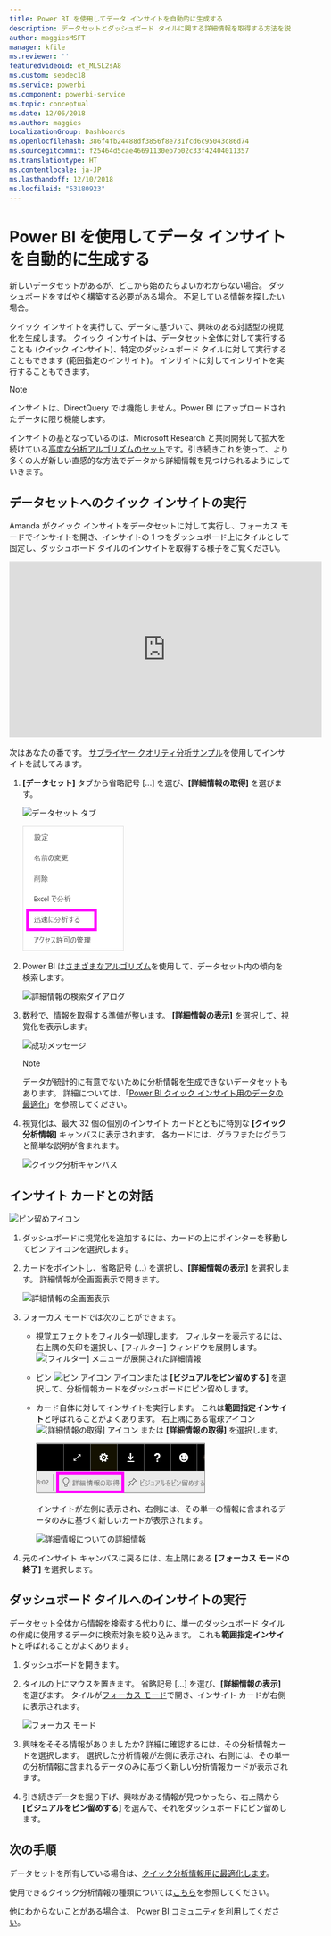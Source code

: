 ```yaml
---
title: Power BI を使用してデータ インサイトを自動的に生成する
description: データセットとダッシュボード タイルに関する詳細情報を取得する方法を説明します。
author: maggiesMSFT
manager: kfile
ms.reviewer: ''
featuredvideoid: et_MLSL2sA8
ms.custom: seodec18
ms.service: powerbi
ms.component: powerbi-service
ms.topic: conceptual
ms.date: 12/06/2018
ms.author: maggies
LocalizationGroup: Dashboards
ms.openlocfilehash: 386f4fb24488df3856f8e731fcd6c95043c86d74
ms.sourcegitcommit: f25464d5cae46691130eb7b02c33f42404011357
ms.translationtype: HT
ms.contentlocale: ja-JP
ms.lasthandoff: 12/10/2018
ms.locfileid: "53180923"
---
```

# <a name="generate-data-insights-automatically-with-power-bi"></a>Power BI を使用してデータ インサイトを自動的に生成する
新しいデータセットがあるが、どこから始めたらよいかわからない場合。  ダッシュボードをすばやく構築する必要がある場合。  不足している情報を探したい場合。

クイック インサイトを実行して、データに基づいて、興味のある対話型の視覚化を生成します。 クイック インサイトは、データセット全体に対して実行することも (クイック インサイト)、特定のダッシュボード タイルに対して実行することもできます (範囲指定のインサイト)。 インサイトに対してインサイトを実行することもできます。

> [!NOTE]
> インサイトは、DirectQuery では機能しません。Power BI にアップロードされたデータに限り機能します。
> 

インサイトの基となっているのは、Microsoft Research と共同開発して拡大を続けている[高度な分析アルゴリズムのセット](service-insight-types.md)です。引き続きこれを使って、より多くの人が新しい直感的な方法でデータから詳細情報を見つけられるようにしていきます。

## <a name="run-quick-insights-on-a-dataset"></a>データセットへのクイック インサイトの実行
Amanda がクイック インサイトをデータセットに対して実行し、フォーカス モードでインサイトを開き、インサイトの 1 つをダッシュボード上にタイルとして固定し、ダッシュボード タイルのインサイトを取得する様子をご覧ください。

<iframe width="560" height="315" src="https://www.youtube.com/embed/et_MLSL2sA8" frameborder="0" allowfullscreen></iframe>


次はあなたの番です。 [サプライヤー クオリティ分析サンプル](sample-supplier-quality.md)を使用してインサイトを試してみます。

1. **[データセット]** タブから省略記号 [...] を選び、**[詳細情報の取得]** を選びます。
   
    ![データセット タブ](media/service-insights/power-bi-ellipses.png)
   
    ![省略記号メニュー](media/service-insights/power-bi-tab.png)
2. Power BI は[さまざまなアルゴリズム](service-insight-types.md)を使用して、データセット内の傾向を検索します。
   
    ![詳細情報の検索ダイアログ](media/service-insights/pbi_autoinsightssearching.png)
3. 数秒で、情報を取得する準備が整います。  **[詳細情報の表示]** を選択して、視覚化を表示します。
   
    ![成功メッセージ](media/service-insights/pbi_autoinsightsuccess.png)
   
    > [!NOTE]
    > データが統計的に有意でないために分析情報を生成できないデータセットもあります。  詳細については、「[Power BI クイック インサイト用のデータの最適化](service-insights-optimize.md)」を参照してください。
   > 
    
1. 視覚化は、最大 32 個の個別のインサイト カードとともに特別な **[クイック分析情報]** キャンバスに表示されます。 各カードには、グラフまたはグラフと簡単な説明が含まれます。
   
    ![クイック分析キャンバス](media/service-insights/power-bi-insights.png)

## <a name="interact-with-the-insight-cards"></a>インサイト カードとの対話
  ![ピン留めアイコン](media/service-insights/pbi_hover.png)

1. ダッシュボードに視覚化を追加するには、カードの上にポインターを移動してピン アイコンを選択します。
2. カードをポイントし、省略記号 (...) を選択し、**[詳細情報の表示]** を選択します。 詳細情報が全画面表示で開きます。
   
    ![詳細情報の全画面表示](media/service-insights/power-bi-insight-focus.png)
3. フォーカス モードでは次のことができます。
   
   * 視覚エフェクトをフィルター処理します。  フィルターを表示するには、右上隅の矢印を選択し、[フィルター] ウィンドウを展開します。
        ![[フィルター] メニューが展開された詳細情報](media/service-insights/power-bi-insights-filter-new.png)
   * ピン ![ピン アイコン](media/service-insights/power-bi-pin-icon.png) アイコンまたは **[ビジュアルをピン留めする]** を選択して、分析情報カードをダッシュボードにピン留めします。
   * カード自体に対してインサイトを実行します。 これは**範囲指定インサイト**と呼ばれることがよくあります。 右上隅にある電球アイコン ![[詳細情報の取得] アイコン](media/service-insights/power-bi-bulb-icon.png) または **[詳細情報の取得]** を選択します。
     
       ![[詳細情報の取得] アイコンが表示されたメニュー バー](media/service-insights/pbi-autoinsights-tile.png)
     
     インサイトが左側に表示され、右側には、その単一の情報に含まれるデータのみに基づく新しいカードが表示されます。
     
       ![詳細情報についての詳細情報](media/service-insights/power-bi-insights-on-insights-new.png)
4. 元のインサイト キャンバスに戻るには、左上隅にある **[フォーカス モードの終了]** を選択します。

## <a name="run-insights-on-a-dashboard-tile"></a>ダッシュボード タイルへのインサイトの実行
データセット全体から情報を検索する代わりに、単一のダッシュボード タイルの作成に使用するデータに検索対象を絞り込みます。 これも**範囲指定インサイト**と呼ばれることがよくあります。

1. ダッシュボードを開きます。
2. タイルの上にマウスを置きます。 省略記号 [...] を選び、**[詳細情報の表示]** を選びます。 タイルが[フォーカス モード](service-focus-mode.md)で開き、インサイト カードが右側に表示されます。    
   
    ![フォーカス モード](media/service-insights/pbi-insights-tile.png)    
4. 興味をそそる情報がありましたか? 詳細に確認するには、その分析情報カードを選択します。 選択した分析情報が左側に表示され、右側には、その単一の分析情報に含まれるデータのみに基づく新しい分析情報カードが表示されます。    
6. 引き続きデータを掘り下げ、興味がある情報が見つかったら、右上隅から **[ビジュアルをピン留めする]** を選んで、それをダッシュボードにピン留めします。

## <a name="next-steps"></a>次の手順
データセットを所有している場合は、[クイック分析情報用に最適化します](service-insights-optimize.md)。

使用できるクイック分析情報の種類については[こちら](service-insight-types.md)を参照してください。

他にわからないことがある場合は、 [Power BI コミュニティを利用してください](http://community.powerbi.com/)。

